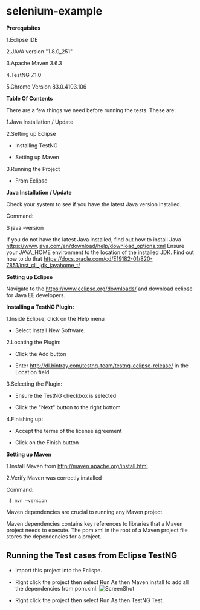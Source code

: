 # selenium-example 

**Prerequisites**

1.Eclipse IDE 

2.JAVA version "1.8.0_251"

3.Apache Maven 3.6.3

4.TestNG 7.1.0

5.Chrome Version 83.0.4103.106 

**Table Of Contents**

There are a few things we need before running the tests. These are:

1.Java Installation / Update

2.Setting up Eclipse

  - Installing TestNG
  
  - Setting up Maven
  
3.Running the Project

  - From Eclipse

**Java Installation / Update**

Check your system to see if you have the latest Java version installed.

Command:

$ java -version

If you do not have the latest Java installed, find out how to install Java https://www.java.com/en/download/help/download_options.xml
Ensure your JAVA_HOME environment to the location of the installed JDK. Find out how to do that https://docs.oracle.com/cd/E19182-01/820-7851/inst_cli_jdk_javahome_t/

**Setting up Eclipse**

Navigate to the https://www.eclipse.org/downloads/ and download eclipse for Java EE developers.

**Installing a TestNG Plugin:**

  1.Inside Eclipse, click on the Help menu
  
   - Select Install New Software.
  
 2.Locating the Plugin:
 
   - Click the Add button
   
   - Enter http://dl.bintray.com/testng-team/testng-eclipse-release/ in the Location field
   
 3.Selecting the Plugin:
 
   - Ensure the TestNG checkbox is selected
   
   - Click the "Next" button to the right bottom
   
 4.Finishing up:
 
   - Accept the terms of the license agreement
   
   - Click on the Finish button
   
**Setting up Maven**
   
1.Install Maven from http://maven.apache.org/install.html

2.Verify Maven was correctly installed

  Command:
   
     $ mvn –version
     
Maven dependencies are crucial to running any Maven project.

Maven dependencies contains key references to libraries that a Maven project needs to execute. The pom.xml in the root of a Maven project file stores the dependencies for a project.

## Running the Test cases from Eclipse TestNG

  - Import this project into the Eclispe. 
  
  - Right click the project then select Run As then Maven install to add all the dependencies from pom.xml.
    ![ScreenShot](https://postimg.cc/94NXRtRZ)
  
  - Right click the project then select Run As then TestNG Test.
  
  
  
  

